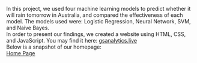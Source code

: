 In this project, we used four machine learning models to predict whether it will rain tomorrow in Australia, and compared the effectiveness of each model. The models used were: Logistic Regression, Neural Network, SVM, and Naive Bayes.  
In order to present our findings, we created a website using HTML, CSS, and JavaScript.
You may find it here: [gsanalytics.live](https://www.gsanalytics.live/)  
Below is a snapshot of our homepage:  
[Home Page](https://github.com/ognjenstrbanovic/gsanalytics/blob/master/GSA%20Home%20Page%20Screen%20Shot.jpg?raw=true)
